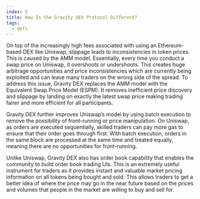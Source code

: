 ```yaml
---
index: 5
title: How Is the Gravity DEX Protocol Different?
tags: 
  - defi
---
```


On top of the increasingly high fees associated with using an Ethereum-based DEX like Uniswap, slippage leads to inconsistencies in token prices. This is caused by the AMM model. Essentially, every time you conduct a swap price on Uniswap, it overshoots or undershoots. This creates huge arbitrage opportunities and price inconsistencies which are currently being exploited and can leave many traders on the wrong side of the spread. To address this issue, Gravity DEX replaces the AMM model with the Equivalent Swap Price Model (ESPM). It removes inefficient price discovery and slippage by landing on exactly the latest swap price making trading fairer and more efficient for all participants.

Gravity DEX further improves Uniswap’s model by using batch execution to remove the possibility of front-running or price manipulation. On Uniswap, as orders are executed sequentially, skilled traders can pay more gas to ensure that their order goes through first. With batch execution, orders in the same block are processed at the same time and treated equally, meaning there are no opportunities for front-running.

Unlike Uniswap, Gravity DEX also has order book capability that enables the community to build order book trading UIs. This is an extremely useful instrument for traders as it provides instant and valuable market pricing information on all tokens being bought and sold. This allows traders to get a better idea of where the price may go in the near future based on the prices and volumes that people in the market are willing to buy and sell for.
